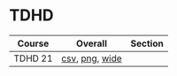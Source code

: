 # TDHD

| Course | Overall | Section |
| ------ | ------- | ------- |
| TDHD 21 | [csv](https://github.com/UCSD-Historical-Enrollment-Data/2022Fall/blob/main/overall/TDHD%2021.csv), [png](https://raw.githubusercontent.com/UCSD-Historical-Enrollment-Data/2022Fall/main/plot_overall/TDHD%2021.png), [wide](https://raw.githubusercontent.com/UCSD-Historical-Enrollment-Data/2022Fall/main/plot_overall_wide/TDHD%2021.png) |  |
